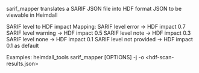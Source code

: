   sarif_mapper translates a SARIF JSON file into HDF format JSON to be viewable in Heimdall

SARIF level to HDF impact Mapping:
  SARIF level error -> HDF impact 0.7
  SARIF level warning -> HDF impact 0.5
  SARIF level note -> HDF impact 0.3
  SARIF level none -> HDF impact 0.1
  SARIF level not provided -> HDF impact 0.1 as default

Examples:
heimdall_tools sarif_mapper [OPTIONS] -j <sarif-results-json> -o <hdf-scan-results.json>
